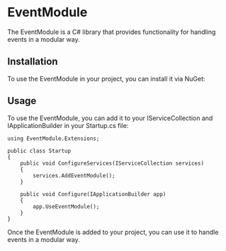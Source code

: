 ﻿# EventModule
The EventModule is a C# library that provides functionality for handling events in a modular way.

## Installation
To use the EventModule in your project, you can install it via NuGet:

## Usage
To use the EventModule, you can add it to your IServiceCollection and IApplicationBuilder in your Startup.cs file:

```
using EventModule.Extensions;

public class Startup
{
    public void ConfigureServices(IServiceCollection services)
    {
        services.AddEventModule();
    }

    public void Configure(IApplicationBuilder app)
    {
        app.UseEventModule();
    }
}
```
Once the EventModule is added to your project, you can use it to handle events in a modular way.
